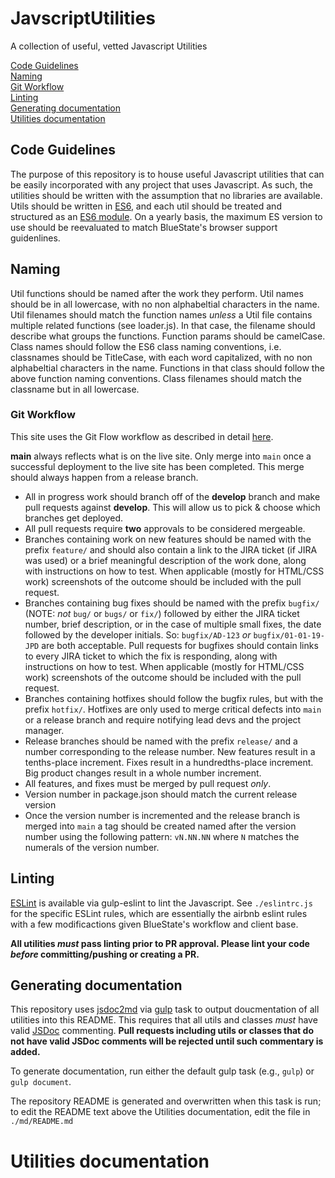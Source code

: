 # JavscriptUtilities
A collection of useful, vetted Javascript Utilities

<dl>
<dt><a href="#codeguidelines">Code Guidelines</a></dt>
<dt><a href="#naming">Naming</a></dt>
<dt><a href="#gitworkflow">Git Workflow</a></dt>
<dt><a href="#linting">Linting</a></dt>
<dt><a href="#generating">Generating documentation</a></dt>
<dt><a href="#documentation">Utilities documentation</a></dt>
</dl>

<a name="codeguidelines"></a>
## Code Guidelines
The purpose of this repository is to house useful Javascript utilities that can be easily incorporated with any project that uses Javascript. As such, the utilities should be written with the assumption that no libraries are available. Utils should be written in [ES6](http://www.ecma-international.org/ecma-262/6.0/), and each util should be treated and structured as an [ES6 module](https://developer.mozilla.org/en-US/docs/Web/JavaScript/Guide/Modules). On a yearly basis, the maximum ES version to use should be reevaluated to match BlueState's browser support guidenlines.

<a name="naming"></a>
## Naming
Util functions should be named after the work they perform. Util names should be in all lowercase, with no non alphabeltial characters in the name. Util filenames should match the function names _unless_ a Util file contains multiple related functions (see loader.js). In that case, the filename should describe what groups the functions. Function params should be camelCase.
Class names should follow the ES6 class naming conventions, i.e. classnames should be TitleCase, with each word capitalized, with no non alphabeltial characters in the name. Functions in that class should follow the above function naming conventions. Class filenames should match the classname but in all lowercase.

<a name="gitworkflow"></a>
### Git Workflow
This site uses the Git Flow workflow as described in detail [here](https://nvie.com/posts/a-successful-git-branching-model/).

**main** always reflects what is on the live site. Only merge into `main` once a successful deployment to the live site has been completed. This merge should always happen from a release branch.

- All in progress work should branch off of the **develop** branch and make pull requests against **develop**. This will allow us to pick & choose which branches get deployed.
- All pull requests require **two** approvals to be considered mergeable.
- Branches containing work on new features should be named with the prefix `feature/` and should also contain a link to the JIRA ticket (if JIRA was used) or a brief meaningful description of the work done, along with instructions on how to test. When applicable (mostly for HTML/CSS work) screenshots of the outcome should be included with the pull request.
- Branches containing bug fixes should be named with the prefix `bugfix/` (NOTE: *not* `bug/` or `bugs/` or `fix/`) followed by either the JIRA ticket number, brief description, or in the case of multiple small fixes, the date followed by the developer initials. So: `bugfix/AD-123` *or* `bugfix/01-01-19-JPD` are both acceptable. Pull requests for bugfixes should contain links to every JIRA ticket to which the fix is responding, along with instructions on how to test. When applicable (mostly for HTML/CSS work) screenshots of the outcome should be included with the pull request.
- Branches containing hotfixes should follow the bugfix rules, but with the prefix `hotfix/`. Hotfixes are only used to merge critical defects into `main` or a release branch and require notifying lead devs and the project manager.
- Release branches should be named with the prefix `release/` and a number corresponding to the release number. New features result in a tenths-place increment. Fixes result in a hundredths-place increment. Big product changes result in a whole number increment.
- All features, and fixes must be merged by pull request *only*.
- Version number in package.json should match the current release version
- Once the version number is incremented and the release branch is merged into `main` a tag should be created named after the version number using the following pattern: `vN.NN.NN` where `N` matches the numerals of the version number.

<a name="linting"></a>
## Linting
[ESLint](https://eslint.org) is available via gulp-eslint to lint the Javascript. See `./eslintrc.js` for the specific ESLint rules, which are essentially the airbnb eslint rules with a few modificactions given BlueState's workflow and client base.

**All utilities _must_ pass linting prior to PR approval. Please lint your code _before_ committing/pushing or creating a PR.**

<a name="generating"></a>
## Generating documentation
This repository uses [jsdoc2md](https://github.com/jsdoc2md) via [gulp](https://gulpjs.com) task to output doucmentation of all utilities into this README. This requires that all utils and classes *must* have valid [JSDoc](https://jsdoc.app) commenting. **Pull requests including utils or classes that do not have valid JSDoc comments will be rejected until such commentary is added.**

To generate documentation, run either the default gulp task (e.g., `gulp`) or `gulp document`. 

The repository README is generated and overwritten when this task is run; to edit the README text above the Utilities documentation, edit the file in `./md/README.md`

<a name="documentation"></a>
# Utilities documentation
